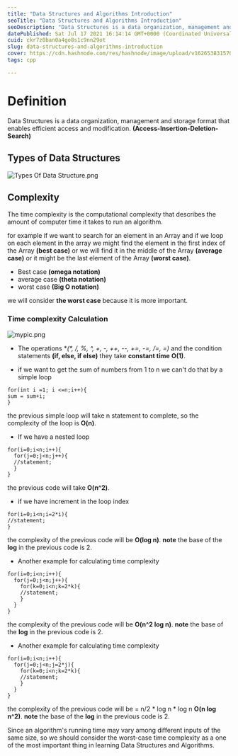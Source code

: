 ```yaml
---
title: "Data Structures and Algorithms Introduction"
seoTitle: "Data Structures and Algorithms Introduction"
seoDescription: "Data Structures is a data organization, management and storage format that enables efficient access and modification. (Access-Insertion-Deletion-Search)"
datePublished: Sat Jul 17 2021 16:14:14 GMT+0000 (Coordinated Universal Time)
cuid: ckr7z0ban0a4go8s1c9nn29ot
slug: data-structures-and-algorithms-introduction
cover: https://cdn.hashnode.com/res/hashnode/image/upload/v1626538315704/0GDXwcUEk.png
tags: cpp

---
```


# Definition
Data Structures is a data organization, management and storage format that enables efficient access and modification.
**(Access-Insertion-Deletion-Search)**

## Types of Data Structures

![Types Of Data Structure.png](https://cdn.hashnode.com/res/hashnode/image/upload/v1626526782392/opWU-iYhl.png)


## Complexity 
The time complexity is the computational complexity that describes the amount of computer time it takes to run an algorithm.

for example if we want to search for an element in an Array and if we loop on each element in the array we might find the element in the first index of the Array **(best case)** or we will find it in the middle of the Array **(average case)** or it might be the last element of the Array **(worst case)**.

- Best case **(omega notation)**
- average case **(theta notation)**
- worst case **(Big O notation)**

we will consider **the worst case** because it is more important.

### Time complexity Calculation

![mypic.png](https://cdn.hashnode.com/res/hashnode/image/upload/v1626533198218/SFUn7ehh3.png)

- The operations **(\*, /, %, ^, +, -, ++, --, +=, -=, /=, *=)** and the condition statements **(if, else, if else)** they take **constant time** **O(1)**.

-  if we want to get the sum of numbers from 1 to n we can't do that by a simple loop

```
for(int i =1; i <=n;i++){
sum = sum+i;
}
``` 
the previous simple loop will take n statement to complete, so the complexity of the loop is **O(n)**.


- If we have a nested loop 

```
for(i=0;i<n;i++){
  for(j=0;j<n;j++){
  //statement;
  }
}
``` 
the previous code will take **O(n^2)**.

- if we have increment in the loop index

```
for(i=0;i<n;i=2*i){
//statement;
}
``` 
the complexity of the previous code will be **O(log n)**.
**note** the base of the **log** in the previous code is 2.


- Another example for calculating time complexity

```
for(i=0;i<n;i++){
  for(j=0;j<n;j++){
    for(k=0;i<n;k=2*k){
    //statement;
    }
  }
}
``` 
the complexity of the previous code will be **O(n^2 log n)**.
**note** the base of the **log** in the previous code is 2.

-  Another example for calculating time complexity

```
for(i=0;i<n;i++){
  for(j=0;j<n;j=2*j){
    for(k=0;i<n;k=2*k){
    //statement;
    }
  }
}
``` 
the complexity of the previous code will be = n/2 \* log n \* log n **O(n log n^2)**.
**note** the base of the **log** in the previous code is 2.


Since an algorithm's running time may vary among different inputs of the same size, so we should consider the worst-case time complexity as a one of the most important thing in learning Data Structures and Algorithms.







 




 
 
 
